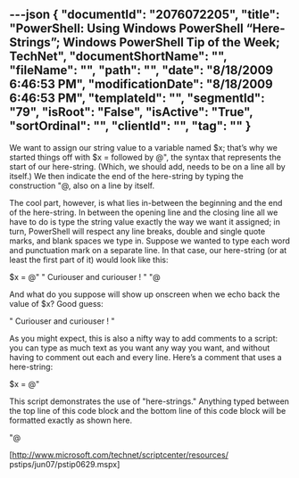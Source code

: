 ---json
{
  "documentId": "2076072205",
  "title": "PowerShell: Using Windows PowerShell “Here-Strings”; Windows PowerShell Tip of the Week; TechNet",
  "documentShortName": "",
  "fileName": "",
  "path": "",
  "date": "8/18/2009 6:46:53 PM",
  "modificationDate": "8/18/2009 6:46:53 PM",
  "templateId": "",
  "segmentId": "79",
  "isRoot": "False",
  "isActive": "True",
  "sortOrdinal": "",
  "clientId": "",
  "tag": ""
}
---

We want to assign our string value to a variable named $x; that’s why we started things off with $x = followed by @&quot;, the syntax that represents the start of our here-string. (Which, we should add, needs to be on a line all by itself.) We then indicate the end of the here-string by typing the construction &quot;@, also on a line by itself.

The cool part, however, is what lies in-between the beginning and the end of the here-string. In between the opening line and the closing line all we have to do is type the string value exactly the way we want it assigned; in turn, PowerShell will respect any line breaks, double and single quote marks, and blank spaces we type in. Suppose we wanted to type each word and punctuation mark on a separate line. In that case, our here-string (or at least the first part of it) would look like this:

$x = @&quot;
&quot;
Curiouser 
and 
curiouser
!
&quot;
&quot;@

And what do you suppose will show up onscreen when we echo back the value of $x? Good guess:

&quot;
Curiouser 
and 
curiouser
!
&quot;

As you might expect, this is also a nifty way to add comments to a script: you can type as much text as you want any way you want, and without having to comment out each and every line. Here’s a comment that uses a here-string:

$x = @&quot;

This script demonstrates the use of &quot;here-strings.&quot;
Anything typed between the top line of this code block
and the bottom line of this code block will be formatted
exactly as shown here.

&quot;@


[http://www.microsoft.com/technet/scriptcenter/resources/
    pstips/jun07/pstip0629.mspx]
